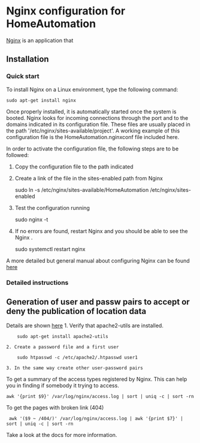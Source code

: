 

# Nginx configuration for HomeAutomation

[Nginx][0] is an application that 

## Installation

### Quick start

To install Nginx on a Linux environment, type the following command:

    sudo apt-get install nginx

Once properly installed, it is automatically started once the system is booted. 
Nginx looks for incoming connections through the port and to the domains indicated in its configuration file. These files are usually placed in the path '/etc/nginx/sites-available/project'. A working example of this configuration file is the HomeAutomation.nginxconf file included here.

In order to activate the configuration file, the following steps are to be followed:
   1. Copy the configuration file to the path indicated
   2. Create a link of the file in the sites-enabled path from Nginx
			
		sudo ln -s /etc/nginx/sites-available/HomeAutomation /etc/nginx/sites-enabled  

   3. Test the configuration running
 		
		sudo nginx -t				
	
   4. If no errors are found, restart Nginx and you should be able to see the Nginx .
   
		sudo systemctl restart nginx

A more detailed but general manual about configuring Nginx can be found [here][1]	

### Detailed instructions

## Generation of user and passw pairs to accept or deny the publication of location data
Details are shown [here][2]
    1. Verify that apache2-utils are installed.
    	
    	sudo apt-get install apache2-utils

    2. Create a password file and a first user
    
        sudo htpasswd -c /etc/apache2/.htpasswd user1
        
    3. In the same way create other user-password pairs

To get a summary of the access types registered by Nginx. This can help you in finding if somebody it trying to access.

	awk '{print $9}' /var/log/nginx/access.log | sort | uniq -c | sort -rn
To get the pages with broken link (404)

	 awk '($9 ~ /404/)' /var/log/nginx/access.log | awk '{print $7}' | sort | uniq -c | sort -rn
Take a look at the docs for more information.

[0]: https://nginx.org/en/
[1]: https://www.digitalocean.com/community/tutorials/how-to-set-up-django-with-postgres-nginx-and-gunicorn-on-ubuntu-16-04
[2]: https://www.nginx.com/resources/admin-guide/restricting-access-auth-basic/